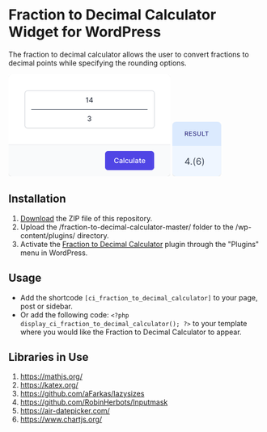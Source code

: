 # Fraction to Decimal Calculator Widget for WordPress

The fraction to decimal calculator allows the user to convert fractions to decimal points while specifying the rounding options.

![Fraction to Decimal Calculator Input Form](/assets/images/screenshot-1.png "Fraction to Decimal Calculator Input Form")
![Fraction to Decimal Calculator Calculation Results](/assets/images/screenshot-2.png "Fraction to Decimal Calculator Calculation Results")

## Installation

1. [Download](https://github.com/pub-calculator-io/fraction-to-decimal-calculator/archive/refs/heads/master.zip) the ZIP file of this repository.
2. Upload the /fraction-to-decimal-calculator-master/ folder to the /wp-content/plugins/ directory.
3. Activate the [Fraction to Decimal Calculator](https://www.calculator.io/fraction-to-decimal-calculator/ "Fraction to Decimal Calculator Homepage") plugin through the "Plugins" menu in WordPress.

## Usage
* Add the shortcode `[ci_fraction_to_decimal_calculator]` to your page, post or sidebar.
* Or add the following code: `<?php display_ci_fraction_to_decimal_calculator(); ?>` to your template where you would like the Fraction to Decimal Calculator to appear.

## Libraries in Use
1. https://mathjs.org/
2. https://katex.org/
3. https://github.com/aFarkas/lazysizes
4. https://github.com/RobinHerbots/Inputmask
5. https://air-datepicker.com/
6. https://www.chartjs.org/
